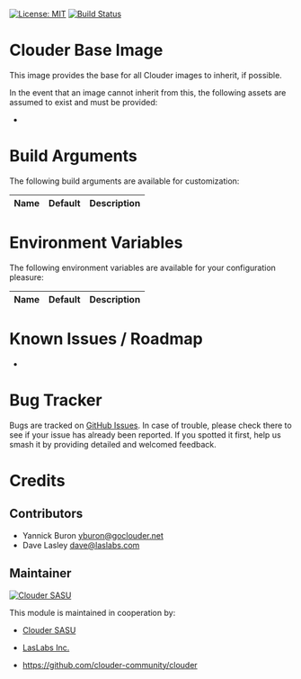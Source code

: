 [![License: MIT](https://img.shields.io/badge/licence-MIT-blue.svg)](https://opensource.org/licenses/MIT)
[![Build Status](https://travis-ci.org/clouder-community/clouder.svg?branch=master)](https://travis-ci.org/LasLabs/docker-repo)

Clouder Base Image
==================

This image provides the base for all Clouder images to inherit, if possible.

In the event that an image cannot inherit from this, the following assets are
assumed to exist and must be provided:

*

Build Arguments
===============

The following build arguments are available for customization:


| Name | Default | Description |
|------|---------|-------------|


Environment Variables
=====================

The following environment variables are available for your configuration
pleasure:

| Name | Default | Description |
|------|---------|-------------|


Known Issues / Roadmap
======================

*

Bug Tracker
===========

Bugs are tracked on [GitHub Issues](https://github.com/clouder-community/clouder/issues).
In case of trouble, please check there to see if your issue has already been reported.
If you spotted it first, help us smash it by providing detailed and welcomed feedback.

Credits
=======

Contributors
------------

* Yannick Buron <yburon@goclouder.net>
* Dave Lasley <dave@laslabs.com>

Maintainer
----------

[![Clouder SASU](https://goclouder.net/logo.png)](https://goclouder.net)

This module is maintained in cooperation by:

 * [Clouder SASU](https://goclouder.net)
 * [LasLabs Inc.](https://laslabs.com)

* https://github.com/clouder-community/clouder
